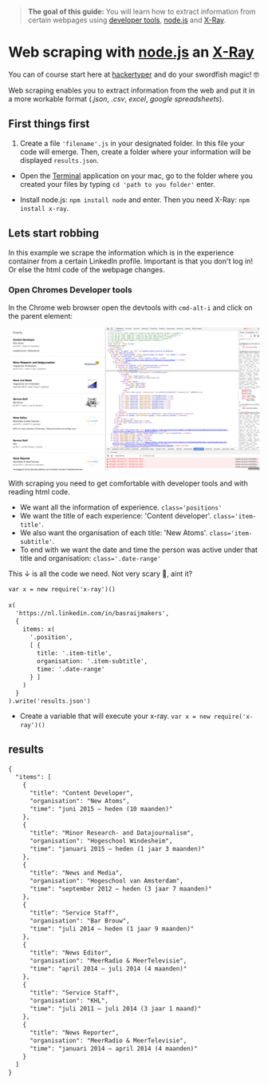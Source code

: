 > **The goal of this guide:** You will learn how to extract information from certain webpages using [developer tools](guides/fixing-errors/readme.md), [node.js](http://blog.modulus.io/absolute-beginners-guide-to-nodejs) and [X-Ray](https://www.npmjs.com/package/x-ray).

# Web scraping with [node.js](http://blog.modulus.io/absolute-beginners-guide-to-nodejs) an [X-Ray](https://www.npmjs.com/package/x-ray)

You can of course start here at [hackertyper](http://hackertyper.com/) and do your swordfish magic! 🤓

Web scraping enables you to extract information from the web and put it in a more workable format (*.json*, *.csv*, *excel*, *google spreadsheets*).     

## First things first

1. Create a file ```'filename'.js``` in your designated folder. In this file your code will emerge. Then, create a folder where your information will be displayed ```results.json```.

* Open the [Terminal](http://www.macworld.co.uk/feature/mac-software/get-more-out-of-os-x-terminal-3608274/) application on your mac, go to the folder where you created your files by typing ```cd 'path to you folder'``` enter.

* Install node.js: ```npm install node``` and enter. Then you need X-Ray: ```npm install x-ray```.

## Lets start robbing

In this example we scrape the information which is in the experience container from a certain LinkedIn profile. Important is that you don't log in! Or else the html code of the webpage changes.

### Open Chromes Developer tools

In the Chrome web browser open the devtools with ```cmd-alt-i``` and click on the parent element:

<img src="../images/devtools-web-scraping.png" width="800">

With scraping you need to get comfortable with developer tools and with reading html code.

* We want all the information of experience. ```class='positions'```
* We want the title of each experience: 'Content developer'. ```class='item-title'```.
* We also want the organisation of each title: 'New Atoms'. ```class='item-subtitle'```.
* To end with we want the date and time the person was active under that title and organisation: ```class='.date-range'```

This ↓ is all the code we need. Not very scary 👹, aint it?

    var x = new require('x-ray')()

    x(
      'https://nl.linkedin.com/in/basraijmakers',
      {
        items: x(
          '.position',
          [ {
            title: '.item-title',
            organisation: '.item-subtitle',        
            time: '.date-range'
          } ]
        )
      }
    ).write('results.json')

* Create a variable that will execute your x-ray. ```var x = new require('x-ray')()```

## results

    {
      "items": [
        {
          "title": "Content Developer",
          "organisation": "New Atoms",
          "time": "juni 2015 – heden (10 maanden)"
        },
        {
          "title": "Minor Research- and Datajournalism",
          "organisation": "Hogeschool Windesheim",
          "time": "januari 2015 – heden (1 jaar 3 maanden)"
        },
        {
          "title": "News and Media",
          "organisation": "Hogeschool van Amsterdam",
          "time": "september 2012 – heden (3 jaar 7 maanden)"
        },
        {
          "title": "Service Staff",
          "organisation": "Bar Brouw",
          "time": "juli 2014 – heden (1 jaar 9 maanden)"
        },
        {
          "title": "News Editor",
          "organisation": "MeerRadio & MeerTelevisie",
          "time": "april 2014 – juli 2014 (4 maanden)"
        },
        {
          "title": "Service Staff",
          "organisation": "KHL",
          "time": "juli 2011 – juli 2014 (3 jaar 1 maand)"
        },
        {
          "title": "News Reporter",
          "organisation": "MeerRadio & MeerTelevisie",
          "time": "januari 2014 – april 2014 (4 maanden)"
        }
      ]
    }
